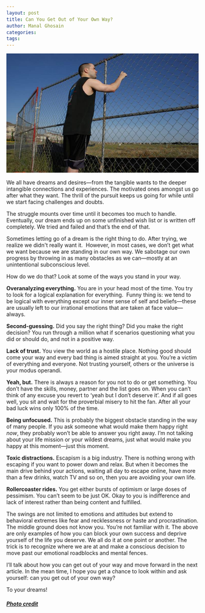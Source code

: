```yaml
---
layout: post
title: Can You Get Out of Your Own Way?
author: Manal Ghosain
categories:
tags:
---
```


![Behind the fence](/images/stuck-fence.jpg)

We all have dreams and desires—from the tangible wants to the deeper intangible connections and experiences. The motivated ones amongst us go after what they want. The thrill of the pursuit keeps us going for while until we start facing challenges and doubts. 

The struggle mounts over time until it becomes too much to handle. Eventually, our dream ends up on some unfinished wish list or is written off completely. We tried and failed and that’s the end of that. 

Sometimes letting go of a dream is the right thing to do. After trying, we realize we didn't really want it.  However, in most cases, we don’t get what we want because we are standing in our own way. We sabotage our own progress by throwing in as many obstacles as we can—mostly at an unintentional subconscious level. 

How do we do that? Look at some of the ways you stand in your way. 

**Overanalyzing everything.** You are in your head most of the time. You try to look for a logical explanation for everything.  Funny thing is: we tend to be logical with everything except our inner sense of self and beliefs—these are usually left to our irrational emotions that are taken at face value—always. 

**Second-guessing.** Did you say the right thing? Did you make the right decision? You run through a million what if scenarios questioning what you did or should do, and not in a positive way. 

**Lack of trust.** You view the world as a hostile place. Nothing good should come your way and every bad thing is aimed straight at you. You’re a victim of everything and everyone. Not trusting yourself, others or the universe is your modus operandi. 

**Yeah, but.** There is always a reason for you not to do or get something. You don’t have the skills, money, partner and the list goes on. When you can’t think of any excuse you revert to ‘yeah but I don’t deserve it’. And if all goes well, you sit and wait for the proverbial misery to hit the fan. After all your bad luck wins only 100% of the time. 

**Being unfocused.** This is probably the biggest obstacle standing in the way of many people. If you ask someone what would make them happy right _now_, they probably won’t be able to answer you right away. I’m not talking about your life mission or your wildest dreams, just what would make you happy at this moment—just this moment. 

**Toxic distractions.** Escapism is a big industry. There is nothing wrong with escaping if you want to power down and relax. But when it becomes the main drive behind your actions, waiting all day to escape online, have more than a few drinks, watch TV and so on, then you are avoiding your own life. 

**Rollercoaster rides.** You get either bursts of optimism or large doses of pessimism. You can’t seem to be just OK. Okay to you is indifference and lack of interest rather than being content and fulfilled. 

The swings are not limited to emotions and attitudes but extend to behavioral extremes like fear and recklessness or haste and procrastination. The middle ground does not know you. You’re not familiar with it. The above are only examples of how you can block your own success and deprive yourself of the life you deserve. We all do it at one point or another. The trick is to recognize where we are at and make a conscious decision to move past our emotional roadblocks and mental fences. 

I’ll talk about how you can get out of your way and move forward in the next article. In the mean time, I hope you get a chance to look within and ask yourself: can you get out of your own way? 

To your dreams! 

##### [Photo credit](http://www.flickr.com/photos/ncanup/3527361082/)